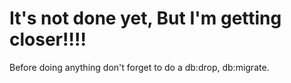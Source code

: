 It's not done yet, But I'm getting closer!!!!
=============================================

Before doing anything don't forget to do a db:drop, db:migrate.
